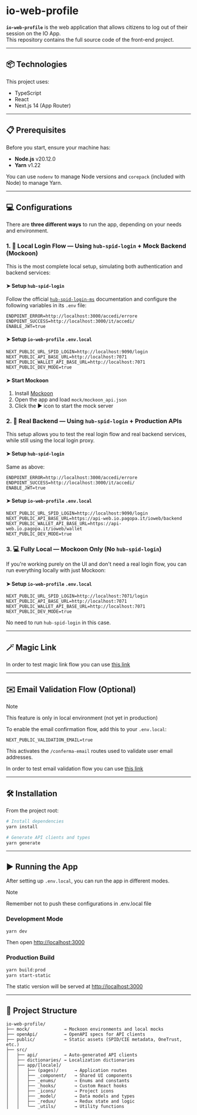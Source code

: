 # io-web-profile

**`io-web-profile`** is the web application that allows citizens to log out of their session on the IO App.  
This repository contains the full source code of the front-end project.

---

## 📦 Technologies

This project uses:

- TypeScript
- React
- Next.js 14 (App Router)

---

## 📋 Prerequisites

Before you start, ensure your machine has:

- **Node.js** v20.12.0
- **Yarn** v1.22

You can use `nodenv` to manage Node versions and `corepack` (included with Node) to manage Yarn.

---

## 💻 Configurations

There are **three different ways** to run the app, depending on your needs and environment.


### 1. 🧪 Local Login Flow — Using `hub-spid-login` + Mock Backend (Mockoon)

This is the most complete local setup, simulating both authentication and backend services:

#### ➤ Setup `hub-spid-login`

Follow the official [`hub-spid-login-ms`](https://github.com/pagopa/hub-spid-login-ms) documentation and configure the following variables in its `.env` file:

```env
ENDPOINT_ERROR=http://localhost:3000/accedi/errore
ENDPOINT_SUCCESS=http://localhost:3000/it/accedi/
ENABLE_JWT=true
```

#### ➤ Setup `io-web-profile` `.env.local`

```env
NEXT_PUBLIC_URL_SPID_LOGIN=http://localhost:9090/login
NEXT_PUBLIC_API_BASE_URL=http://localhost:7071
NEXT_PUBLIC_WALLET_API_BASE_URL=http://localhost:7071
NEXT_PUBLIC_DEV_MODE=true
```

#### ➤ Start Mockoon

1. Install [Mockoon](https://mockoon.com/download/)
2. Open the app and load `mock/mockoon_api.json`
3. Click the ▶ icon to start the mock server


### 2. 🔗 Real Backend — Using `hub-spid-login` + Production APIs

This setup allows you to test the real login flow and real backend services, while still using the local login proxy.

#### ➤ Setup `hub-spid-login`

Same as above:

```env
ENDPOINT_ERROR=http://localhost:3000/accedi/errore
ENDPOINT_SUCCESS=http://localhost:3000/it/accedi/
ENABLE_JWT=true
```

#### ➤ Setup `io-web-profile` `.env.local`

```env
NEXT_PUBLIC_URL_SPID_LOGIN=http://localhost:9090/login
NEXT_PUBLIC_API_BASE_URL=https://api-web.io.pagopa.it/ioweb/backend
NEXT_PUBLIC_WALLET_API_BASE_URL=https://api-web.io.pagopa.it/ioweb/wallet
NEXT_PUBLIC_DEV_MODE=true
```


### 3. 💻 Fully Local — Mockoon Only (No `hub-spid-login`)

If you're working purely on the UI and don't need a real login flow, you can run everything locally with just Mockoon:

#### ➤ Setup `io-web-profile` `.env.local`

```env
NEXT_PUBLIC_URL_SPID_LOGIN=http://localhost:7071/login
NEXT_PUBLIC_API_BASE_URL=http://localhost:7071
NEXT_PUBLIC_WALLET_API_BASE_URL=http://localhost:7071
NEXT_PUBLIC_DEV_MODE=true
```

No need to run `hub-spid-login` in this case.

---

## 🪄 Magic Link

In order to test magic link flow you can use [this link](http://localhost:3000/it/blocco-accesso/magic-link/#token=jwetoken)

---

## ✉️ Email Validation Flow (Optional)

> [!Note]
> This feature is only in local environment (not yet in production)

To enable the email confirmation flow, add this to your `.env.local`:

```env
NEXT_PUBLIC_VALIDATION_EMAIL=true
```

This activates the `/conferma-email` routes used to validate user email addresses.

In order to test email validation flow you can use [this link](http://localhost:3000/it/conferma-email/?token=05QSY3JXN8XF47LTKRW9EMHZBX:179aeae8dcc01abdab31e5ba)

---

## 🛠️ Installation

From the project root:

```bash
# Install dependencies
yarn install

# Generate API clients and types
yarn generate
```

---

## ▶️ Running the App

After setting up `.env.local`, you can run the app in different modes.

> [!Note]
> Remember not to push these configurations in .env.local file

### Development Mode

```bash
yarn dev
```

Then open [http://localhost:3000](http://localhost:3000)

### Production Build

```bash
yarn build:prod
yarn start-static
```

The static version will be served at [http://localhost:3000](http://localhost:3000)

---

## 📁 Project Structure

```
io-web-profile/
├── mock/             → Mockoon environments and local mocks
├── openApi/          → OpenAPI specs for API clients
├── public/           → Static assets (SPID/CIE metadata, OneTrust, etc.)
├── src/
│   ├── api/          → Auto-generated API clients
│   ├── dictionaries/ → Localization dictionaries
│   ├── app/[locale]/
│   │   ├── (pages)/      → Application routes
│   │   ├── _component/   → Shared UI components
│   │   ├── _enums/       → Enums and constants
│   │   ├── _hooks/       → Custom React hooks
│   │   ├── _icons/       → Project icons
│   │   ├── _model/       → Data models and types
│   │   ├── _redux/       → Redux state and logic
│   │   └── _utils/       → Utility functions
```